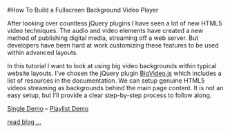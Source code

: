 #How To Build a Fullscreen Background Video Player

After looking over countless jQuery plugins I have seen a lot of new HTML5 video techniques. The audio and video elements have created a new method of publishing digital media, streaming off a web server. But developers have been hard at work customizing these features to be used within advanced layouts.

In this tutorial I want to look at using big video backgrounds within typical website layouts. I’ve chosen the jQuery plugin [BigVideo.js](http://dfcb.github.com/BigVideo.js/) which includes a list of resources in the documentation. We can setup genuine HTML5 videos streaming as backgrounds behind the main page content. It is not an easy setup, but I’ll provide a clear step-by-step process to follow along.

[Single Demo][single] – [Playlist Demo][playlist]

[read blog ...](http://vandelaydesign.com/blog/web-development/fullscreen-background-video-player/)

[single]: http://vandelaydesign.com/demos/html5-video/
[playlist]: http://vandelaydesign.com/demos/html5-video/playlist.html
